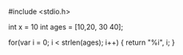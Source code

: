 #include <stdio.h>

int x = 10
int ages = [10,20, 30 40];

for(var i = 0; i < strlen(ages); i++)
{
	return "%i", i;
}